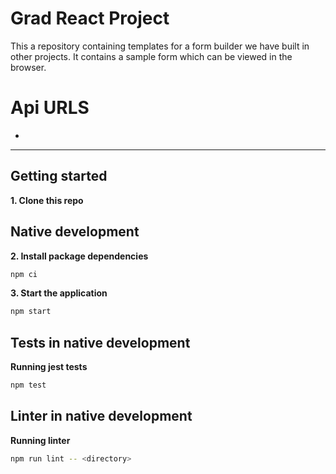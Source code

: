 # Grad React Project
This a repository containing templates for a form builder we have built in other projects.
It contains a sample form which can be viewed in the browser.

# Api URLS
- 

----

## Getting started

**1. Clone this repo**

## Native development
**2. Install package dependencies**
```sh
npm ci
```
**3. Start the application**
```sh
npm start
```

## Tests in native development

**Running jest tests**
```sh
npm test
```

## Linter in native development

**Running linter**
```sh
npm run lint -- <directory>
```